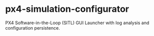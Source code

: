 # px4-simulation-configurator
PX4 Software-in-the-Loop (SITL) GUI Launcher with log analysis and configuration persistence.
